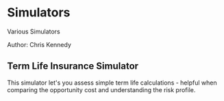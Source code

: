 # Simulators
Various Simulators

Author: Chris Kennedy

## Term Life Insurance Simulator
This simulator let's you assess simple term life calculations - helpful when comparing the opportunity cost and understanding the risk profile.


